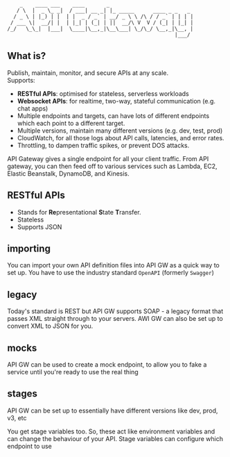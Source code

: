 ```
    _    ____ ___    ____       _                           
   / \  |  _ \_ _|  / ___| __ _| |_ _____      ____ _ _   _ 
  / _ \ | |_) | |  | |  _ / _` | __/ _ \ \ /\ / / _` | | | |
 / ___ \|  __/| |  | |_| | (_| | ||  __/\ V  V / (_| | |_| |
/_/   \_\_|  |___|  \____|\__,_|\__\___| \_/\_/ \__,_|\__, |
                                                      |___/ 
```

## What is?
Publish, maintain, monitor, and secure APIs at any scale.  
Supports:
* **RESTful APIs**: optimised for stateless, serverless workloads  
* **Websocket APIs**: for realtime, two-way, stateful communication (e.g. chat apps)  
* Multiple endpoints and targets, can have lots of different endpoints which each point to a different target.
* Multiple versions, maintain many different versions (e.g. dev, test, prod)
* CloudWatch, for all those logs about API calls, latencies, and error rates.
* Throttling, to dampen traffic spikes, or prevent DOS attacks.

API Gateway gives a single endpoint for all your client traffic. From API gateway, you can then feed off to various services such as Lambda, EC2, Elastic Beanstalk, DynamoDB, and Kinesis.

## RESTful APIs
* Stands for **Re**presentational **S**tate **T**ransfer.
* Stateless
* Supports JSON

## importing 
You can import your own API definition files into API GW as a quick way to set up. You have to use the industry standard `OpenAPI` (formerly `Swagger`)

## legacy
Today's standard is REST but API GW supports SOAP - a legacy format that passes XML straight through to your servers. AWI GW can also be set up to convert XML to JSON for you.

## mocks
API GW can be used to create a mock endpoint, to allow you to fake a service until you're ready to use the real thing

## stages
API GW can be set up to essentially have different versions like dev, prod, v3, etc

You get stage variables too. So, these act like environment variables and can change the behaviour of your API. Stage variables can configure which endpoint to use
